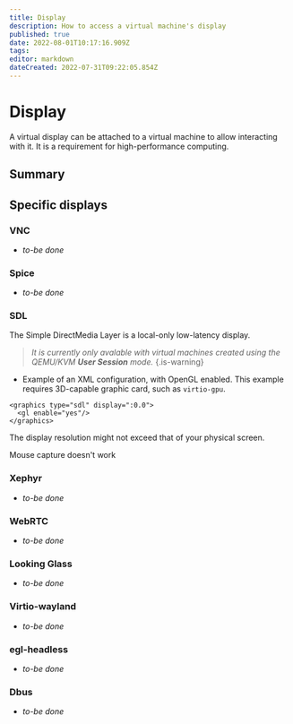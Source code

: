```yaml
---
title: Display
description: How to access a virtual machine's display
published: true
date: 2022-08-01T10:17:16.909Z
tags: 
editor: markdown
dateCreated: 2022-07-31T09:22:05.854Z
---
```


# Display

A virtual display can be attached to a virtual machine to allow interacting with it. It is a requirement for high-performance computing.

## Summary

## Specific displays

### VNC

* *to-be done*

### Spice

* *to-be done*

### SDL

The Simple DirectMedia Layer is a local-only low-latency display. 

> *It is currently only avalable with virtual machines created using the QEMU/KVM **User Session** mode.*
{.is-warning}

* Example of an XML configuration, with OpenGL enabled. This example requires 3D-capable graphic card, such as ``virtio-gpu``.

```
<graphics type="sdl" display=":0.0">
  <gl enable="yes"/>
</graphics>
```
The display resolution might not exceed that of your physical screen. 

Mouse capture doesn't work

### Xephyr

* *to-be done*


### WebRTC

* *to-be done*

### Looking Glass

* *to-be done*

### Virtio-wayland

* *to-be done*

### egl-headless

* *to-be done*

### Dbus

* *to-be done*

